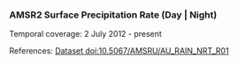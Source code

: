 ### AMSR2 Surface Precipitation Rate (Day | Night)
Temporal coverage: 2 July 2012 - present

References: [Dataset doi:10.5067/AMSRU/AU_RAIN_NRT_R01](https://doi.org/10.5067/AMSRU/AU_RAIN_NRT_R01)